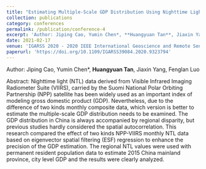 ```yaml
---
title: "Estimating Multiple-Scale GDP Distribution Using Nighttime Light and Spatial Methods"
collection: publications
category: conferences
permalink: /publication/conference-4
excerpt: 'Author: Jiping Cao, Yumin Chen*, **Huangyuan Tan**, Jiaxin Yang, Fenglan Luo'
date: 2021-02-17
venue: 'IGARSS 2020 - 2020 IEEE International Geoscience and Remote Sensing Symposium'
paperurl: 'https://doi.org/10.1109/IGARSS39084.2020.9323794'
---
```

Author: Jiping Cao, Yumin Chen*, **Huangyuan Tan**, Jiaxin Yang, Fenglan Luo

Abstract: Nighttime light (NTL) data derived from Visible Infrared Imaging Radiometer Suite (VIIRS), carried by the Suomi National Polar Orbiting Partnership (NPP) satellite has been widely used as an important index of modeling gross domestic product (GDP). Nevertheless, due to the difference of two kinds monthly composite data, which version is better to estimate the multiple-scale GDP distribution needs to be examined. The GDP distribution in China is always accompanied by regional disparity, but previous studies hardly considered the spatial autocorrelation. This research compared the effect of two kinds NPP-VIIRS monthly NTL data based on eigenvector spatial filtering (ESF) regression to enhance the precision of the GDP estimation. The regional NTL values were used with permanent resident population data to estimate 2015 China mainland province, city level GDP and the results were clearly analyzed.
